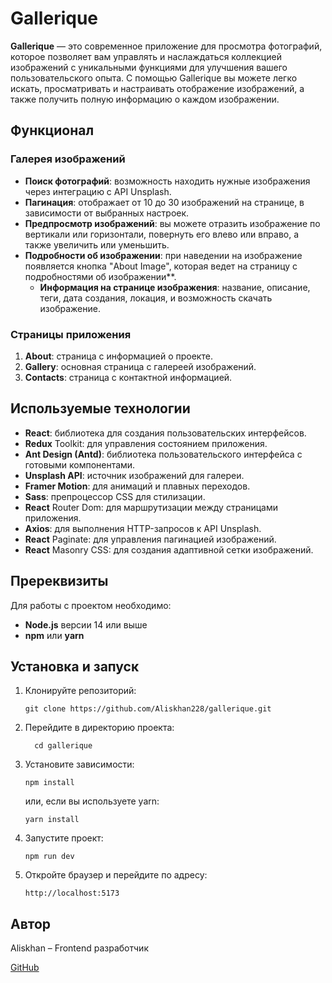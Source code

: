 # Gallerique

**Gallerique** — это современное приложение для просмотра фотографий, которое позволяет вам управлять и наслаждаться коллекцией изображений с уникальными функциями для улучшения вашего пользовательского опыта. С помощью Gallerique вы можете легко искать, просматривать и настраивать отображение изображений, а также получить полную информацию о каждом изображении.

## Функционал

### Галерея изображений

- **Поиск фотографий**: возможность находить нужные изображения через интеграцию с API Unsplash.
- **Пагинация**: отображает от 10 до 30 изображений на странице, в зависимости от выбранных настроек.
- **Предпросмотр изображений**: вы можете отразить изображение по вертикали или горизонтали, повернуть его влево или вправо, а также увеличить или уменьшить.
- **Подробности об изображении**: при наведении на изображение появляется кнопка "About Image", которая ведет на страницу с подробностями об изображении**.
  - **Информация на странице изображения**: название, описание, теги, дата создания, локация, и возможность скачать изображение.

### Страницы приложения

1. **About**: страница с информацией о проекте.
2. **Gallery**: основная страница с галереей изображений.
3. **Contacts**: страница с контактной информацией.

## Используемые технологии

- **React**: библиотека для создания пользовательских интерфейсов.
- **Redux** Toolkit: для управления состоянием приложения.
- **Ant Design (Antd)**: библиотека пользовательского интерфейса с готовыми компонентами.
- **Unsplash API**: источник изображений для галереи.
- **Framer Motion**: для анимаций и плавных переходов.
- **Sass**: препроцессор CSS для стилизации.
- **React** Router Dom: для маршрутизации между страницами приложения.
- **Axios**: для выполнения HTTP-запросов к API Unsplash.
- **React** Paginate: для управления пагинацией изображений.
- **React** Masonry CSS: для создания адаптивной сетки изображений.

## Пререквизиты

Для работы с проектом необходимо:

- **Node.js** версии 14 или выше
- **npm** или **yarn**

## Установка и запуск

1. Клонируйте репозиторий:

	 ```
	 git clone https://github.com/Aliskhan228/gallerique.git
	 ```

2. Перейдите в директорию проекта:
   ```
	 cd gallerique
	 ```

3. Установите зависимости:
	 ```
	 npm install
	 ```

	 или, если вы используете yarn:

	 ```
	 yarn install
	 ```

4. Запустите проект:
	 ```
	 npm run dev
	 ```

5. Откройте браузер и перейдите по адресу:
	 ```
	 http://localhost:5173
	 ```

## Автор

Aliskhan – Frontend разработчик

[GitHub](https://github.com/Aliskhan228)
